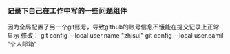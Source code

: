 ### 记录下自己在工作中写的一些问题组件
因为全局配置了另一个git账号，导致github的账号信息不饿能在提交记录上正常显示
修改：
git config --local user.name "zhisui"
git config --local user.eamil "个人邮箱"
